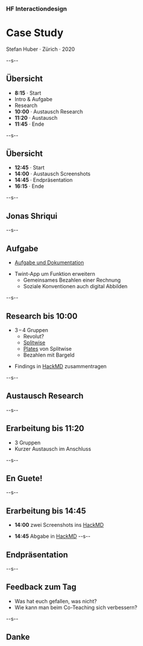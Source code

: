 ### HF Interactiondesign

# Case Study

Stefan Huber · Zürich · 2020 <!-- .element: class="footer" -->

--s--

## Übersicht

- **8:15** · Start
- Intro & Aufgabe
- Research
- **10:00** · Austausch Research
- **11:20** · Austausch
- **11:45** · Ende

--s--

## Übersicht

- **12:45** · Start
- **14:00** · Austausch Screenshots
- **14:45** · Endpräsentation
- **16:15** · Ende

--s--


## Jonas Shriqui

--s--

## Aufgabe

- [Aufgabe und Dokumentation](https://hackmd.io/@signalwerk/Byx774enw/edit)

* Twint-App um Funktion erweitern
  - Gemeinsames Bezahlen einer Rechnung
  - Soziale Konventionen auch digital Abbilden

--s--

## Research bis 10:00

- 3 – 4 Gruppen
  - Revolut?
  * [Splitwise](https://splitwise.com/)
  - [Plates](http://plates.splitwise.com/) von Splitwise
  - Bezahlen mit Bargeld

* Findings in [HackMD](https://hackmd.io/@signalwerk/Byx774enw/edit) zusammentragen

--s--

## Austausch Research

--s--

## Erarbeitung bis 11:20

- 3 Gruppen
- Kurzer Austausch im Anschluss

--s--

## En Guete!

--s--

## Erarbeitung bis 14:45

- **14:00** zwei Screenshots ins [HackMD](https://hackmd.io/@signalwerk/Byx774enw/edit)
* **14:45** Abgabe in [HackMD](https://hackmd.io/@signalwerk/Byx774enw/edit)
--s--

## Endpräsentation

--s--

## Feedback zum Tag

- Was hat euch gefallen, was nicht?
- Wie kann man beim Co-Teaching sich verbessern?

--s--

## Danke
